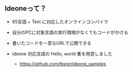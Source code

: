 ##  Ideoneって？

* 65言語 + Text に対応したオンラインコンパイラ
* 自分のPCに対象言語の実行環境がなくてもコードがかける
* 書いたコードを一意なURLで公開できる
* ideone 対応言語の Hello, world 集を用意しました

    * <a href="https://github.com/tbpgr/ideone_samples">https://github.com/tbpgr/ideone_samples</a>
